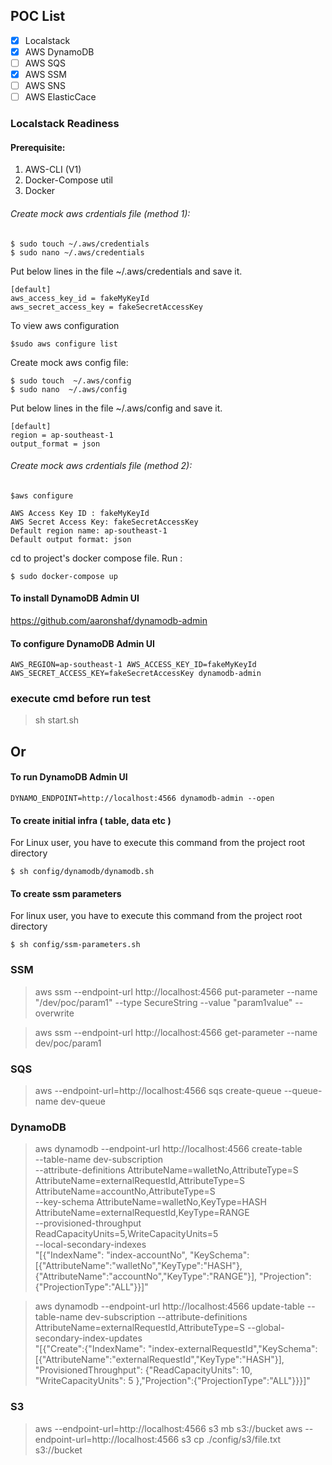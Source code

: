 ## POC List
- [X] Localstack 
- [X] AWS DynamoDB
- [ ] AWS SQS
- [X] AWS SSM 
- [ ] AWS SNS
- [ ] AWS ElasticCace

### Localstack Readiness
#### Prerequisite:

1. AWS-CLI (V1)
2. Docker-Compose util
3. Docker

###### Create mock aws crdentials file (method 1):

```
$ sudo touch ~/.aws/credentials
$ sudo nano ~/.aws/credentials
```

Put below lines in the file ~/.aws/credentials and save it.
```
[default]
aws_access_key_id = fakeMyKeyId
aws_secret_access_key = fakeSecretAccessKey
```
To view aws configuration
```
$sudo aws configure list
```
Create mock aws config file:
```
$ sudo touch  ~/.aws/config
$ sudo nano  ~/.aws/config
```

Put below lines in the file ~/.aws/config and save it.

```
[default]
region = ap-southeast-1
output_format = json
```

###### Create mock aws crdentials file (method 2):
```
$aws configure

AWS Access Key ID : fakeMyKeyId
AWS Secret Access Key: fakeSecretAccessKey
Default region name: ap-southeast-1
Default output format: json
```
cd to project's docker compose file. Run :

```
$ sudo docker-compose up
```
#### To install DynamoDB Admin UI

https://github.com/aaronshaf/dynamodb-admin

#### To configure DynamoDB Admin UI
```
AWS_REGION=ap-southeast-1 AWS_ACCESS_KEY_ID=fakeMyKeyId AWS_SECRET_ACCESS_KEY=fakeSecretAccessKey dynamodb-admin
```

### execute cmd before run test 

> sh start.sh


## Or

#### To run DynamoDB Admin UI
```
DYNAMO_ENDPOINT=http://localhost:4566 dynamodb-admin --open
```

#### To create initial infra ( table, data etc )
For Linux user, you have to execute this command from the project root directory
```
$ sh config/dynamodb/dynamodb.sh
```
#### To create ssm parameters
For linux user, you have to execute this command from the project root directory

```
$ sh config/ssm-parameters.sh
```
### SSM

> aws ssm --endpoint-url http://localhost:4566 put-parameter --name "/dev/poc/param1" --type SecureString --value "param1value" --overwrite

> aws ssm --endpoint-url http://localhost:4566 get-parameter --name dev/poc/param1


### SQS
> aws --endpoint-url=http://localhost:4566 sqs create-queue --queue-name dev-queue


### DynamoDB

> aws dynamodb --endpoint-url http://localhost:4566 create-table \
--table-name dev-subscription \
--attribute-definitions AttributeName=walletNo,AttributeType=S AttributeName=externalRequestId,AttributeType=S AttributeName=accountNo,AttributeType=S \
--key-schema AttributeName=walletNo,KeyType=HASH AttributeName=externalRequestId,KeyType=RANGE \
--provisioned-throughput ReadCapacityUnits=5,WriteCapacityUnits=5 \
--local-secondary-indexes \
"[{\"IndexName\": \"index-accountNo\",
\"KeySchema\":[{\"AttributeName\":\"walletNo\",\"KeyType\":\"HASH\"}, \
{\"AttributeName\":\"accountNo\",\"KeyType\":\"RANGE\"}],
\"Projection\":{\"ProjectionType\":\"ALL\"}}]"



> aws dynamodb --endpoint-url http://localhost:4566 update-table
--table-name dev-subscription
--attribute-definitions AttributeName=externalRequestId,AttributeType=S
--global-secondary-index-updates \
"[{\"Create\":{\"IndexName\": \"index-externalRequestId\",\"KeySchema\":[{\"AttributeName\":\"externalRequestId\",\"KeyType\":\"HASH\"}], \
\"ProvisionedThroughput\": {\"ReadCapacityUnits\": 10, \"WriteCapacityUnits\": 5 },\"Projection\":{\"ProjectionType\":\"ALL\"}}}]"

### S3

> aws --endpoint-url=http://localhost:4566 s3 mb s3://bucket
> aws --endpoint-url=http://localhost:4566 s3 cp ./config/s3/file.txt s3://bucket
